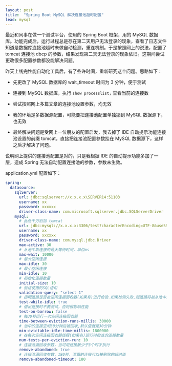 ```yaml
---
layout: post
title:  "Spring Boot MySQL 解决连接池超时配置"
lead: mysql
---
```


最近和同事在做一个测试平台，使用的 Spring Boot 框架，用的 MySQL 数据库。功能完成后，运行过程总是存在第二天用户无法登录的现象，查看了日志文件知道是数据库连接池超时未做自动检测，重连机制。于是按照网上的说法，配置了 tomcat 连接池 dbcp 的参数，结果发现第二天无法登录的现象依旧。这期间尝试更改很多配置参数都没能解决问题。

昨天上线完性能自动化工具后，有了些许时间，重新研究这个问题。思路如下：

* 先更改了 MySQL 数据库的 wait_timeout 时间为 3 分钟，便于测试

* 连接到 MySQL 数据库，执行 `show processlist;` 查看当前的连接数

* 尝试按照网上多篇文章的连接池设置参数，均无效

* 我的环境是多数据源配置，可能要把连接池配置单独挪到 MySQL 数据源下，也无效

* 最终解决问题是受网上一位朋友的配置启发，我去掉了 IDE 自动提示功能连接池设置的前缀 tomcat，直接把连接池配置参数挂在 MySQL 数据源下，这样之后才解决了问题。



说明网上提供的连接池配置是对的，只是我根据 IDE 的自动提示功能多加了一层，造成 Spring 无法自动配置连接池的参数，参数未生效。

application.yml 配置如下：
```yml
spring:
  datasource:
    sqlServer:
      url: jdbc:sqlserver://x.x.x.x\SERVER14:51103
      username: xx
      password: xxxxxx
      driver-class-name: com.microsoft.sqlserver.jdbc.SQLServerDriver
    mysql:
      # 此处千万别加 tomcat
      url: jdbc:mysql://x.x.x.x:3306/test?characterEncoding=UTF-8&useSSL=false
      username: xx
      password: xxxxxx
      driver-class-name: com.mysql.jdbc.Driver
      max-active: 30
      # 从池中取连接的最大等待时间，单位ms
      max-wait: 10000
      # 最大空闲连接
      max-idle: 30
      # 最小空闲连接
      min-idle: 10
      # 初始化连接数量
      initial-size: 10
      # 验证使用的SQL语句
      validation-query: "select 1"
      # 指明连接是否被空闲连接回收器(如果有)进行检验.如果检测失败,则连接将被从池中去除
      test-while-idle: true
      # 借出连接时不要测试，否则很影响性能
      test-on-borrow: false
      # 每30秒运行一次空闲连接回收器
      time-between-eviction-runs-millis: 30000
      # 池中的连接空闲30分钟后被回收,默认值就是30分钟
      min-evictable-idle-time-millis: 1800000
      # 在每次空闲连接回收器线程(如果有)运行时检查的连接数量
      num-tests-per-eviction-run: 10
      # 连接泄漏回收参数，当可用连接数少于3个时才执行
      remove-abandoned: true
      # 连接泄漏回收参数，180秒，泄露的连接可以被删除的超时值
      remove-abandoned-timeout: 180
```
